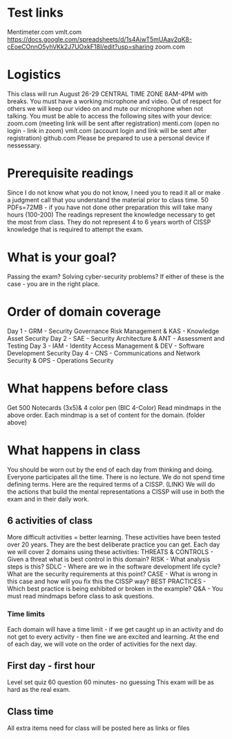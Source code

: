 # Test links
Mentimeter.com
vmlt.com
https://docs.google.com/spreadsheets/d/1s4AiwT5mUAav2qK8-cEoeCOnnO5yhVKk2J7UOxkF18I/edit?usp=sharing
zoom.com
# Logistics
This class will run August 26-29 CENTRAL TIME ZONE 8AM-4PM with breaks.
You must have a working microphone and video. 
Out of respect for others we will keep our video on and mute our microphone when not talking.
You must be able to access the following sites with your device:
zoom.com (meeting link will be sent after registration)
menti.com (open no login - link in zoom)
vmlt.com (account login and link will be sent after registration)
github.com
Please be prepared to use a personal device if nessessary.
# Prerequisite readings
Since I do not know what you do not know, I need you to read it all or make a judgment call that you understand the material prior to class time.
  50 PDFs=72MB - if you have not done other preparation this will take many hours (100-200)
  The readings represent the knowledge necessary to get the most from class. 
  They do not represent 4 to 6 years worth of CISSP knowledge that is required to attempt the exam.
# What is your goal?
  Passing the exam?
  Solving cyber-security problems?
  If either of these is the case - you are in the right place.
# Order of domain coverage
  Day 1 - GRM - Security Governance Risk Management & KAS - Knowledge Asset Security
  Day 2 - SAE - Security Architecture & ANT - Assessment and Testing
  Day 3 - IAM - Identity Access Management & DEV - Software Development Security
  Day 4 - CNS - Communications and Network Security & OPS - Operations Security
# What happens before class
  Get 500 Notecards (3x5)& 4 color pen (BIC 4-Color)
  Read mindmaps in the above order.
  Each mindmap is a set of content for the domain. (folder above)
# What happens in class
You should be worn out by the end of each day from thinking and doing.
  Everyone participates all the time.
  There is no lecture. We do not spend time defining terms. Here are the required terms of a CISSP. (LINK)
We will do the actions that build the mental representations a CISSP will use in both the exam and in their daily work.
## 6 activities of class 
More difficult activities = better learning.
These activities have been tested over 20 years.
They are the best deliberate practice you can get.
Each day we will cover 2 domains using these activities:
  THREATS & CONTROLS - Given a threat what is best control in this domain?
  RISK - What analysis steps is this?
  SDLC - Where are we in the software development life cycle? What are the security requirements at this point?
  CASE - What is wrong in this case and how will you fix this the CISSP way?
  BEST PRACTICES - Which best practice is being exhibited or broken in the example?
  Q&A - You must read mindmaps before class to ask questions.
### Time limits
Each domain will have a time limit - if we get caught up in an activity  and do not get to every activity - then fine we are excited and learning.
At the end of each day, we will vote on the order of activities for the next day.
## First day - first hour
Level set quiz 60 question 60 minutes- no guessing
  This exam will be as hard as the real exam.
## Class time
All extra items need for class will be posted here as links or files





